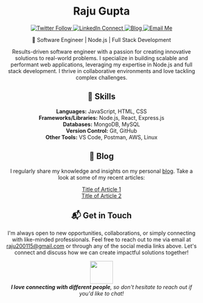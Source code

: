 <h1 align="center">Raju Gupta</h1>

<p align="center">
  <a href="https://twitter.com/raju_gupta0" target="_blank">
    <img alt="Twitter Follow" src="https://img.shields.io/twitter/follow/raju_gupta0?style=for-the-badge&logo=twitter&logoColor=white">
  </a>
  <a href="https://www.linkedin.com/in/raju-gupta0/" target="_blank">
    <img alt="LinkedIn Connect" src="https://img.shields.io/badge/-Connect-blue?style=for-the-badge&logo=Linkedin&logoColor=white">
  </a>
  <a href="https://raju-gupta.hashnode.dev/" target="_blank">
    <img alt="Blog" src="https://img.shields.io/badge/Blog-Visit-orange?style=for-the-badge&logo=hashnode&logoColor=white">
  </a>
  <a href="mailto:raju200115@gmail.com">
    <img alt="Email Me" src="https://img.shields.io/badge/Email-Me-red?style=for-the-badge&logo=gmail&logoColor=white">
  </a>
</p>

<p align="center">🚀 Software Engineer | Node.js | Full Stack Development</p>

<p align="center">Results-driven software engineer with a passion for creating innovative solutions to real-world problems. I specialize in building scalable and performant web applications, leveraging my expertise in Node.js and full stack development. I thrive in collaborative environments and love tackling complex challenges.</p>

<h2 align="center">💼 Skills</h2>

<p align="center">
  <strong>Languages:</strong> JavaScript, HTML, CSS<br>
  <strong>Frameworks/Libraries:</strong> Node.js, React, Express.js<br>
  <strong>Databases:</strong> MongoDB, MySQL<br>
  <strong>Version Control:</strong> Git, GitHub<br>
  <strong>Other Tools:</strong> VS Code, Postman, AWS, Linux
</p>

<h2 align="center">📝 Blog</h2>

<p align="center">
  I regularly share my knowledge and insights on my personal <a href="https://raju-gupta.hashnode.dev/">blog</a>. Take a look at some of my recent articles:
</p>

<p align="center">
  <a href="https://raju-gupta.hashnode.dev/article-1">Title of Article 1</a><br>
  <a href="https://raju-gupta.hashnode.dev/article-2">Title of Article 2</a>
</p>

<h2 align="center">📬 Get in Touch</h2>

<p align="center">
  I'm always open to new opportunities, collaborations, or simply connecting with like-minded professionals. Feel free to reach out to me via email at <a href="mailto:raju200115@gmail.com">raju200115@gmail.com</a> or through any of the social media links above. Let's connect and discuss how we can create impactful solutions together!
</p>

<p align="center">
  <img src="https://media.giphy.com/media/LnQjpWaON8nhr21vNW/giphy.gif" width="60">
  <br>
  <em><strong>I love connecting with different people</strong>, so don't hesitate to reach out if you'd like to chat!</em>
</p>

